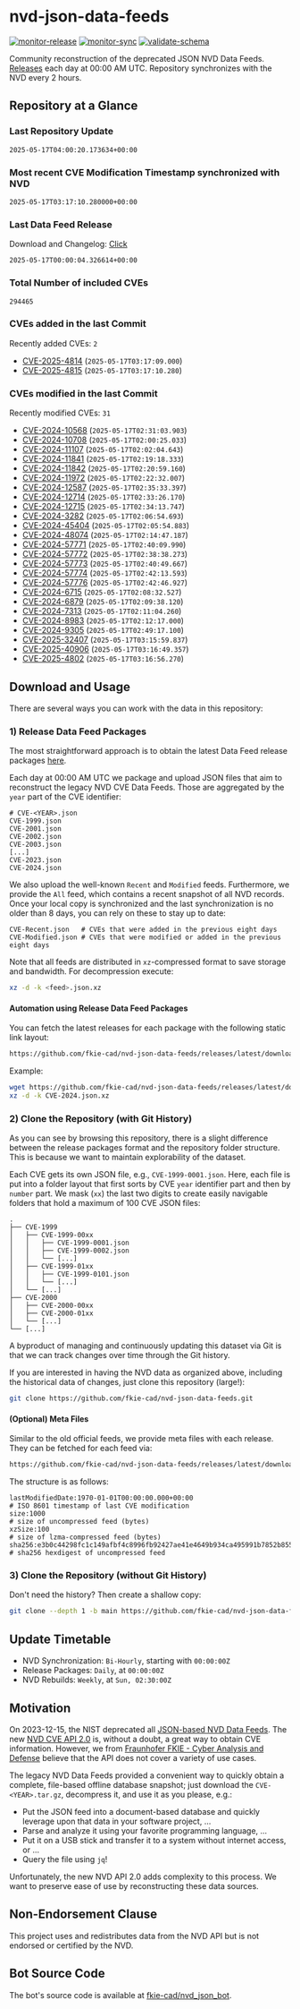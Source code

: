 # nvd-json-data-feeds

[![monitor-release](https://github.com/fkie-cad/nvd-json-data-feeds/actions/workflows/monitor_release.yml/badge.svg)](https://github.com/fkie-cad/nvd-json-data-feeds/actions/workflows/monitor_release.yml)
[![monitor-sync](https://github.com/fkie-cad/nvd-json-data-feeds/actions/workflows/monitor_sync.yml/badge.svg)](https://github.com/fkie-cad/nvd-json-data-feeds/actions/workflows/monitor_sync.yml)
[![validate-schema](https://github.com/fkie-cad/nvd-json-data-feeds/actions/workflows/validate_schema.yml/badge.svg)](https://github.com/fkie-cad/nvd-json-data-feeds/actions/workflows/validate_schema.yml)

Community reconstruction of the deprecated JSON NVD Data Feeds.
[Releases](https://github.com/fkie-cad/nvd-json-data-feeds/releases/latest) each day at 00:00 AM UTC.
Repository synchronizes with the NVD every 2 hours.

## Repository at a Glance

### Last Repository Update

```plain
2025-05-17T04:00:20.173634+00:00
```

### Most recent CVE Modification Timestamp synchronized with NVD

```plain
2025-05-17T03:17:10.280000+00:00
```

### Last Data Feed Release

Download and Changelog: [Click](https://github.com/fkie-cad/nvd-json-data-feeds/releases/latest)

```plain
2025-05-17T00:00:04.326614+00:00
```

### Total Number of included CVEs

```plain
294465
```

### CVEs added in the last Commit

Recently added CVEs: `2`

- [CVE-2025-4814](CVE-2025/CVE-2025-48xx/CVE-2025-4814.json) (`2025-05-17T03:17:09.000`)
- [CVE-2025-4815](CVE-2025/CVE-2025-48xx/CVE-2025-4815.json) (`2025-05-17T03:17:10.280`)


### CVEs modified in the last Commit

Recently modified CVEs: `31`

- [CVE-2024-10568](CVE-2024/CVE-2024-105xx/CVE-2024-10568.json) (`2025-05-17T02:31:03.903`)
- [CVE-2024-10708](CVE-2024/CVE-2024-107xx/CVE-2024-10708.json) (`2025-05-17T02:00:25.033`)
- [CVE-2024-11107](CVE-2024/CVE-2024-111xx/CVE-2024-11107.json) (`2025-05-17T02:02:04.643`)
- [CVE-2024-11841](CVE-2024/CVE-2024-118xx/CVE-2024-11841.json) (`2025-05-17T02:19:18.333`)
- [CVE-2024-11842](CVE-2024/CVE-2024-118xx/CVE-2024-11842.json) (`2025-05-17T02:20:59.160`)
- [CVE-2024-11972](CVE-2024/CVE-2024-119xx/CVE-2024-11972.json) (`2025-05-17T02:22:32.007`)
- [CVE-2024-12587](CVE-2024/CVE-2024-125xx/CVE-2024-12587.json) (`2025-05-17T02:35:33.397`)
- [CVE-2024-12714](CVE-2024/CVE-2024-127xx/CVE-2024-12714.json) (`2025-05-17T02:33:26.170`)
- [CVE-2024-12715](CVE-2024/CVE-2024-127xx/CVE-2024-12715.json) (`2025-05-17T02:34:13.747`)
- [CVE-2024-3282](CVE-2024/CVE-2024-32xx/CVE-2024-3282.json) (`2025-05-17T02:06:54.693`)
- [CVE-2024-45404](CVE-2024/CVE-2024-454xx/CVE-2024-45404.json) (`2025-05-17T02:05:54.883`)
- [CVE-2024-48074](CVE-2024/CVE-2024-480xx/CVE-2024-48074.json) (`2025-05-17T02:14:47.187`)
- [CVE-2024-57771](CVE-2024/CVE-2024-577xx/CVE-2024-57771.json) (`2025-05-17T02:40:09.990`)
- [CVE-2024-57772](CVE-2024/CVE-2024-577xx/CVE-2024-57772.json) (`2025-05-17T02:38:38.273`)
- [CVE-2024-57773](CVE-2024/CVE-2024-577xx/CVE-2024-57773.json) (`2025-05-17T02:40:49.667`)
- [CVE-2024-57774](CVE-2024/CVE-2024-577xx/CVE-2024-57774.json) (`2025-05-17T02:42:13.593`)
- [CVE-2024-57776](CVE-2024/CVE-2024-577xx/CVE-2024-57776.json) (`2025-05-17T02:42:46.927`)
- [CVE-2024-6715](CVE-2024/CVE-2024-67xx/CVE-2024-6715.json) (`2025-05-17T02:08:32.527`)
- [CVE-2024-6879](CVE-2024/CVE-2024-68xx/CVE-2024-6879.json) (`2025-05-17T02:09:38.120`)
- [CVE-2024-7313](CVE-2024/CVE-2024-73xx/CVE-2024-7313.json) (`2025-05-17T02:11:04.260`)
- [CVE-2024-8983](CVE-2024/CVE-2024-89xx/CVE-2024-8983.json) (`2025-05-17T02:12:17.000`)
- [CVE-2024-9305](CVE-2024/CVE-2024-93xx/CVE-2024-9305.json) (`2025-05-17T02:49:17.100`)
- [CVE-2025-32407](CVE-2025/CVE-2025-324xx/CVE-2025-32407.json) (`2025-05-17T03:15:59.837`)
- [CVE-2025-40906](CVE-2025/CVE-2025-409xx/CVE-2025-40906.json) (`2025-05-17T03:16:49.357`)
- [CVE-2025-4802](CVE-2025/CVE-2025-48xx/CVE-2025-4802.json) (`2025-05-17T03:16:56.270`)


## Download and Usage

There are several ways you can work with the data in this repository:

### 1) Release Data Feed Packages

The most straightforward approach is to obtain the latest Data Feed release packages [here](https://github.com/fkie-cad/nvd-json-data-feeds/releases/latest).

Each day at 00:00 AM UTC we package and upload JSON files that aim to reconstruct the legacy NVD CVE Data Feeds.
Those are aggregated by the `year` part of the CVE identifier:

```
# CVE-<YEAR>.json
CVE-1999.json
CVE-2001.json
CVE-2002.json
CVE-2003.json
[...]
CVE-2023.json
CVE-2024.json
```

We also upload the well-known `Recent` and `Modified` feeds.
Furthermore, we provide the `All` feed, which contains a recent snapshot of all NVD records.
Once your local copy is synchronized and the last synchronization is no older than 8 days, you can rely on these to stay up to date:

```plain
CVE-Recent.json   # CVEs that were added in the previous eight days
CVE-Modified.json # CVEs that were modified or added in the previous eight days
```

Note that all feeds are distributed in `xz`-compressed format to save storage and bandwidth.
For decompression execute:

```sh
xz -d -k <feed>.json.xz
```

#### Automation using Release Data Feed Packages

You can fetch the latest releases for each package with the following static link layout:

```sh
https://github.com/fkie-cad/nvd-json-data-feeds/releases/latest/download/CVE-<YEAR>.json.xz
```

Example:

```sh
wget https://github.com/fkie-cad/nvd-json-data-feeds/releases/latest/download/CVE-2024.json.xz
xz -d -k CVE-2024.json.xz
```

### 2) Clone the Repository (with Git History)

As you can see by browsing this repository, there is a slight difference between the release packages format and the repository folder structure.
This is because we want to maintain explorability of the dataset.

Each CVE gets its own JSON file, e.g., `CVE-1999-0001.json`.
Here, each file is put into a folder layout that first sorts by CVE `year` identifier part and then by `number` part.
We mask (`xx`) the last two digits to create easily navigable folders that hold a maximum of 100 CVE JSON files:

```plain
.
├── CVE-1999
│   ├── CVE-1999-00xx
│   │   ├── CVE-1999-0001.json
│   │   ├── CVE-1999-0002.json
│   │   └── [...]
│   ├── CVE-1999-01xx
│   │   ├── CVE-1999-0101.json
│   │   └── [...]
│   └── [...]
├── CVE-2000
│   ├── CVE-2000-00xx
│   ├── CVE-2000-01xx
│   └── [...]
└── [...]
```

A byproduct of managing and continuously updating this dataset via Git is that we can track changes over time through the Git history.

If you are interested in having the NVD data as organized above, including the historical data of changes, just clone this repository (large!):

```sh
git clone https://github.com/fkie-cad/nvd-json-data-feeds.git
```

#### (Optional) Meta Files

Similar to the old official feeds, we provide meta files with each release. They can be fetched for each feed via:

```sh
https://github.com/fkie-cad/nvd-json-data-feeds/releases/latest/download/CVE-<YEAR>.meta
```

The structure is as follows:

```plain
lastModifiedDate:1970-01-01T00:00:00.000+00:00                          # ISO 8601 timestamp of last CVE modification
size:1000                                                               # size of uncompressed feed (bytes)
xzSize:100                                                              # size of lzma-compressed feed (bytes)
sha256:e3b0c44298fc1c149afbf4c8996fb92427ae41e4649b934ca495991b7852b855 # sha256 hexdigest of uncompressed feed
```

### 3) Clone the Repository (without Git History)

Don't need the history? Then create a shallow copy:

```sh
git clone --depth 1 -b main https://github.com/fkie-cad/nvd-json-data-feeds.git
```


## Update Timetable

* NVD Synchronization: `Bi-Hourly`, starting with `00:00:00Z`
* Release Packages: `Daily`, at `00:00:00Z`
* NVD Rebuilds: `Weekly`, at `Sun, 02:30:00Z`


## Motivation

On 2023-12-15, the NIST deprecated all [JSON-based NVD Data Feeds](https://nvd.nist.gov/vuln/data-feeds#divRetirementBanner-1).
The new [NVD CVE API 2.0](https://nvd.nist.gov/developers/vulnerabilities) is, without a doubt, a great way to obtain CVE information.
However, we from [Fraunhofer FKIE - Cyber Analysis and Defense](https://www.fkie.fraunhofer.de/en/departments/cad.html) believe that the API does not cover a variety of use cases.

The legacy NVD Data Feeds provided a convenient way to quickly obtain a complete, file-based offline database snapshot; just download the `CVE-<YEAR>.tar.gz`, decompress it, and use it as you please, e.g.:

- Put the JSON feed into a document-based database and quickly leverage upon that data in your software project, ...
- Parse and analyze it using your favorite programming language, ...
- Put it on a USB stick and transfer it to a system without internet access, or ...
- Query the file using `jq`!

Unfortunately, the new NVD API 2.0 adds complexity to this process.
We want to preserve ease of use by reconstructing these data sources.

## Non-Endorsement Clause

This project uses and redistributes data from the NVD API but is not endorsed or certified by the NVD.

## Bot Source Code

The bot's source code is available at [fkie-cad/nvd\_json\_bot](https://github.com/fkie-cad/nvd_json_bot).